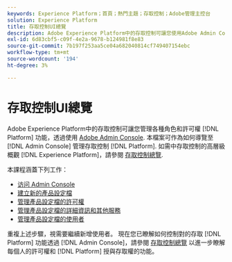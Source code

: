 ```yaml
---
keywords: Experience Platform；首頁；熱門主題；存取控制；Adobe管理主控台
solution: Experience Platform
title: 存取控制UI總覽
description: Adobe Experience Platform中的存取控制可讓您使用Adobe Admin Console管理各種Platform功能的角色和許可權。 本檔案可作為如何導覽Admin Console以管理Platform存取控制的指南。
exl-id: 6d83cbf5-c09f-4e2a-9678-b124981f8e83
source-git-commit: 7b197f253aa5ce04a682040814cf749407154ebc
workflow-type: tm+mt
source-wordcount: '194'
ht-degree: 3%

---
```


# 存取控制UI總覽

Adobe Experience Platform中的存取控制可讓您管理各種角色和許可權 [!DNL Platform] 功能，透過使用 [Adobe Admin Console](https://adminconsole.adobe.com). 本檔案可作為如何導覽至 [!DNL Admin Console] 管理存取控制 [!DNL Platform]. 如需中存取控制的高層級概觀 [!DNL Experience Platform]，請參閱 [存取控制總覽](./../home.md).

本課程涵蓋下列工作：

- [访问 Admin Console](./browse.md)
- [建立新的產品設定檔](./create-profile.md)
- [管理產品設定檔的許可權](./permissions.md)
- [管理產品設定檔的詳細資訊和其他服務](./details-and-services.md)
- [管理產品設定檔的使用者](./users.md)

重複上述步驟，視需要繼續新增使用者。 現在您已瞭解如何控制對的存取 [!DNL Platform] 功能透過 [!DNL Admin Console]，請參閱 [存取控制總覽](../home.md) 以進一步瞭解每個人的許可權和 [!DNL Platform] 授與存取權的功能。
